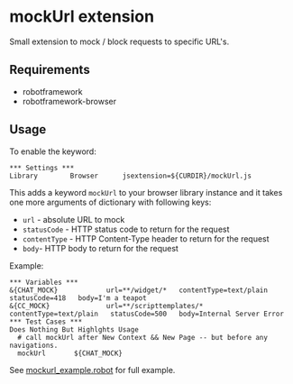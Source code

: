 # mockUrl extension

Small extension to mock / block requests to specific URL's.

## Requirements

* robotframework
* robotframework-browser

## Usage

To enable the keyword:

```robot
*** Settings ***
Library        Browser      jsextension=${CURDIR}/mockUrl.js
```

This adds a keyword `mockUrl` to your browser library instance and it takes one more arguments of dictionary with following keys:

* `url` - absolute URL to mock
* `statusCode` - HTTP status code to return for the request
* `contentType` - HTTP Content-Type header to return for the request
* `body`- HTTP body to return for the request

Example:

```robot
*** Variables ***
&{CHAT_MOCK}            url=**/widget/*   contentType=text/plain    statusCode=418   body=I'm a teapot
&{CC_MOCK}              url=**/scripttemplates/*   contentType=text/plain   statusCode=500   body=Internal Server Error
*** Test Cases ***
Does Nothing But Highlghts Usage
  # call mockUrl after New Context && New Page -- but before any navigations.
  mockUrl       ${CHAT_MOCK}
```

See [mockurl_example.robot](./mockurl_example.robot) for full example.
```
